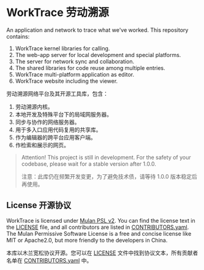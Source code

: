 # WorkTrace 劳动溯源

An application and network to trace what we've worked. This repository contains:

1. WorkTrace kernel libraries for calling.
2. The web-app server for local development and special platforms.
3. The server for network sync and collaboration.
4. The shared libraries for code reuse among multiple entries.
5. WorkTrace multi-platform application as editor.
6. WorkTrace website including the viewer.

劳动溯源网络平台及其开源工具库，包含：

1. 劳动溯源内核。
2. 本地开发及特殊平台下的局域网服务器。
3. 同步与协作的网络服务器。
4. 用于多入口应用代码复用的共享库。
5. 作为编辑器的跨平台应用客户端。
6. 作检索和展示的网页。

> Attention! This project is still in development. For the safety of your codebase, please wait for a stable version after 1.0.0.
>
> 注意：此库仍在频繁开发变更，为了避免技术债，请等待 1.0.0 版本稳定后再使用。

## License 开源协议

WorkTrace is licensed under [Mulan PSL v2](http://license.coscl.org.cn/MulanPSL2). You can find the license text in the [LICENSE](./LICENSE) file, and all contributors are listed in [CONTRIBUTORS.yaml](./CONTRIBUTORS.yaml). The Mulan Permissive Software License is a free and concise license like MIT or Apache2.0, but more friendly to the developers in China.

本库以木兰宽松协议开源。您可以在 [LICENSE](./LICENSE) 文件中找到协议文本，所有贡献者名单在 [CONTRIBUTORS.yaml](./CONTRIBUTORS.yaml) 中。
